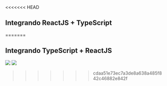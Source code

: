 <<<<<<< HEAD
## Integrando ReactJS + TypeScript

=======
## Integrando TypeScript + ReactJS

![]("react.png") ![]("typescript.png") 
>>>>>>> cdaa51e73ec7a3de8a638a485f842c46882e842f
